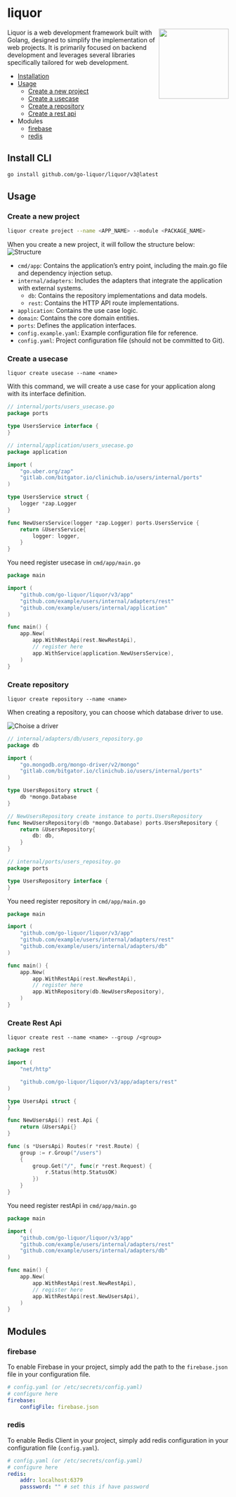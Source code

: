 # liquor

<img align="right" width="159px" src="https://avatars.githubusercontent.com/u/197004919">

Liquor is a web development framework built with Golang, designed to simplify the implementation of web projects. It is primarily focused on backend development and leverages several libraries specifically tailored for web development.


- [Installation](#install-cli)
- [Usage](#usage)
    - [Create a new project](#create-a-new-project)
    - [Create a usecase](#create-a-usecase)
    - [Create a repository](#create-repository)
    - [Create a rest api](#create-rest-api)
- Modules
    - [firebase](#firebase)
    - [redis](#redis)

## Install CLI

```bash
go install github.com/go-liquor/liquor/v3@latest
```

## Usage

### Create a new project

```bash
liquor create project --name <APP_NAME> --module <PACKAGE_NAME>
```

When you create a new project, it will follow the structure below:
![Structure](resources/folder.png)

- `cmd/app`: Contains the application’s entry point, including the main.go file and dependency injection setup.
- `internal/adapters`: Includes the adapters that integrate the application with external systems.
    - `db`: Contains the repository implementations and data models.
    - `rest`: Contains the HTTP API route implementations.
- `application`: Contains the use case logic.
- `domain`: Contains the core domain entities.
- `ports`: Defines the application interfaces.
- `config.example.yaml`: Example configuration file for reference.
- `config.yaml`: Project configuration file (should not be committed to Git).


### Create a usecase

```
liquor create usecase --name <name>
```

With this command, we will create a use case for your application along with its interface definition.

```go
// internal/ports/users_usecase.go
package ports

type UsersService interface {
}
```

```go
// internal/application/users_usecase.go
package application

import (
    "go.uber.org/zap"
    "gitlab.com/bitgator.io/clinichub.io/users/internal/ports"
)

type UsersService struct {
    logger *zap.Logger
}

func NewUsersService(logger *zap.Logger) ports.UsersService {
    return &UsersService{
        logger: logger,
    }
}
```

You need register usecase in `cmd/app/main.go`

```go
package main

import (
	"github.com/go-liquor/liquor/v3/app"
	"github.com/example/users/internal/adapters/rest"
    "github.com/example/users/internal/application"
)

func main() {
	app.New(
		app.WithRestApi(rest.NewRestApi),
        // register here
        app.WithService(application.NewUsersService),
	)
}
```

### Create repository

```
liquor create repository --name <name>
```

When creating a repository, you can choose which database driver to use.

![Choise a driver](./resources/driver.png)

```go
// internal/adapters/db/users_repository.go
package db

import (
    "go.mongodb.org/mongo-driver/v2/mongo"
    "gitlab.com/bitgator.io/clinichub.io/users/internal/ports"
)

type UsersRepository struct {
    db *mongo.Database
}

// NewUsersRepository create instance to ports.UsersRepository
func NewUsersRepository(db *mongo.Database) ports.UsersRepository {
    return &UsersRepository{
        db: db,
    }
}
```

```go
// internal/ports/users_repositoy.go
package ports

type UsersRepository interface {
}
```

You need register repository in `cmd/app/main.go`

```go
package main

import (
	"github.com/go-liquor/liquor/v3/app"
	"github.com/example/users/internal/adapters/rest"
    "github.com/example/users/internal/adapters/db"
)

func main() {
	app.New(
		app.WithRestApi(rest.NewRestApi),
        // register here
        app.WithRepository(db.NewUsersRepository),
	)
}
```

### Create Rest Api

```
liquor create rest --name <name> --group /<group>
```

```go
package rest

import (
	"net/http"

	"github.com/go-liquor/liquor/v3/app/adapters/rest"
)

type UsersApi struct {
}

func NewUsersApi() rest.Api {
	return &UsersApi{}
}

func (s *UsersApi) Routes(r *rest.Route) {
	group := r.Group("/users")
	{
		group.Get("/", func(r *rest.Request) {
			r.Status(http.StatusOK)
		})
	}
}
```

You need register restApi in `cmd/app/main.go`

```go
package main

import (
	"github.com/go-liquor/liquor/v3/app"
	"github.com/example/users/internal/adapters/rest"
    "github.com/example/users/internal/adapters/db"
)

func main() {
	app.New(
		app.WithRestApi(rest.NewRestApi),
        // register here
        app.WithRestApi(rest.NewUsersApi),
	)
}
```

## Modules

### firebase

To enable Firebase in your project, simply add the path to the `firebase.json` file in your configuration file.

```yaml
# config.yaml (or /etc/secrets/config.yaml)
# configure here
firebase:
    configFile: firebase.json
```

### redis

To enable Redis Client in your project, simply add redis configuration in your configuration file (`config.yaml`).

```yaml
# config.yaml (or /etc/secrets/config.yaml)
# configure here
redis:
    addr: localhost:6379
    passsword: "" # set this if have password
```